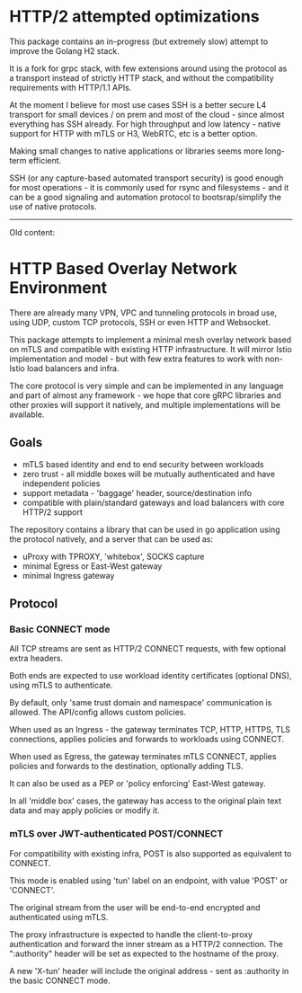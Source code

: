 # HTTP/2 attempted optimizations

This package contains an in-progress (but extremely slow) attempt to improve the Golang H2 stack.

It is a fork for grpc stack, with few extensions around using the protocol as a transport instead of strictly HTTP stack, and without the compatibility requirements with HTTP/1.1 APIs.

At the moment I believe for most use cases SSH is a better secure L4 transport for small devices / on prem and most of the cloud - since almost everything has SSH already. For high throughput and
low latency - native support for HTTP with mTLS or H3, WebRTC, etc is a better option.

Making small changes to native applications or libraries seems more long-term efficient.

SSH (or any capture-based automated transport security) is good enough for most operations - it is 
commonly used for rsync and filesystems - and it can be a good signaling and automation protocol to
bootsrap/simplify the use of native protocols.

-----------------------
Old content: 

# HTTP Based Overlay Network Environment

There are already many VPN, VPC and tunneling protocols in broad use, using UDP, custom TCP protocols, SSH or even HTTP
and Websocket.

This package attempts to implement a minimal mesh overlay network based on mTLS and compatible with existing HTTP
infrastructure. It will mirror Istio implementation and model - but with few extra features to work with non-Istio load
balancers and infra.

The core protocol is very simple and can be implemented in any language and part of almost any framework - we hope that
core gRPC libraries and other proxies will support it natively, and multiple implementations will be available.

## Goals

- mTLS based identity and end to end security between workloads
- zero trust - all middle boxes will be mutually authenticated and have independent policies
- support metadata - 'baggage' header, source/destination info
- compatible with plain/standard gateways and load balancers with core HTTP/2 support

The repository contains a library that can be used in go application using
the protocol natively, and a server that can be used as:

- uProxy with TPROXY, 'whitebox', SOCKS capture
- minimal Egress or East-West gateway
- minimal Ingress gateway

## Protocol

### Basic CONNECT mode

All TCP streams are sent as HTTP/2 CONNECT requests, with few optional extra headers.

Both ends are expected to use workload identity certificates (optional DNS),
using mTLS to authenticate.

By default, only 'same trust domain and namespace' communication is allowed. The API/config
allows custom policies.

When used as an Ingress - the gateway terminates TCP, HTTP, HTTPS, TLS
connections, applies policies and forwards to workloads using CONNECT.

When used as Egress, the gateway terminates mTLS CONNECT, applies policies
and forwards to the destination, optionally adding TLS. 

It can also be used as a PEP or 'policy enforcing' East-West gateway. 

In all 'middle box' cases, the gateway has access to the original plain text
data and may apply policies or modify it.


### mTLS over JWT-authenticated POST/CONNECT

For compatibility with existing infra, POST is also supported as equivalent to CONNECT. 

This mode is enabled using 'tun' label on an endpoint, with value 'POST' or 'CONNECT'.

The original stream from the user will be end-to-end encrypted and authenticated 
using mTLS. 

The proxy infrastructure is expected to handle the client-to-proxy authentication
and forward the inner stream as a HTTP/2 connection. The ":authority" header
will be set as expected to the hostname of the proxy. 

A new 'X-tun' header will include the original address - sent as :authority 
in the basic CONNECT mode. 

